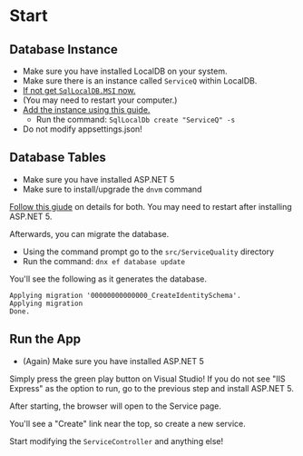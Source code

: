 # Start

## Database Instance

* Make sure you have installed LocalDB on your system.
* Make sure there is an instance called `ServiceQ` within LocalDB.
* [If not get `SqlLocalDB.MSI` now.](http://www.microsoft.com/en-us/download/details.aspx?id=29062 "Download it")
* (You may need to restart your computer.)
* [Add the instance using this guide.](https://www.mssqltips.com/sqlservertip/2694/getting-started-with-sql-server-2012-express-localdb/ "Read more")
  * Run the command: `SqlLocalDb create "ServiceQ" -s`
* Do not modify appsettings.json!

## Database Tables

* Make sure you have installed ASP.NET 5
* Make sure to install/upgrade the `dnvm` command

[Follow this giude](http://docs.asp.net/en/latest/getting-started/installing-on-windows.html "Right now") on details for both. You may need to restart after installing ASP.NET 5.

Afterwards, you can migrate the database.

* Using the command prompt go to the `src/ServiceQuality` directory
* Run the command: `dnx ef database update`

You'll see the following as it generates the database.

```
Applying migration '00000000000000_CreateIdentitySchema'.
Applying migration
Done.
```

## Run the App

* (Again) Make sure you have installed ASP.NET 5

Simply press the green play button on Visual Studio! If you do not see "IIS Express" as the option to run, go to the previous step and install ASP.NET 5.

After starting, the browser will open to the Service page.

You'll see a "Create" link near the top, so create a new service.

Start modifying the `ServiceController` and anything else!
